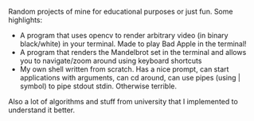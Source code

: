 Random projects of mine for educational purposes or just fun. Some highlights:

- A program that uses opencv to render arbitrary video (in binary black/white) in your terminal. Made to play Bad Apple in the terminal!
- A program that renders the Mandelbrot set in the terminal and allows you to navigate/zoom around using keyboard shortcuts
- My own shell written from scratch. Has a nice prompt, can start applications with arguments, can cd around, can use pipes (using | symbol) to pipe stdout stdin. Otherwise terrible.

Also a lot of algorithms and stuff from university that I implemented to understand it better.
